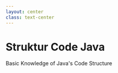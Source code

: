 ```yaml
---
layout: center
class: text-center
---
```


# Struktur Code Java
Basic Knowledge of Java's Code Structure
